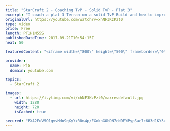 ```yaml
---
title: "StarCraft 2 - Coaching TvP - Solid TvP - Plat 3"
excerpt: "I coach a plat 3 Terran on a solid TvP Build and how to improve, here's the build link: http://lotv.spawningtool.com/build/42910/ -- Watch live at https://www.twitch.tv/x5_pig"
originalUrl: https://youtube.com/watch?v=xhNF3KzPzt0
type: video
price: Free
length: PT1H1M55S
publishedDateTime: 2017-09-21T10:54:15Z
heat: 50

featuredContent: "<iframe width=\"800\" height=\"500\" frameborder=\"0\" src=\"https://www.youtube.com/embed/xhNF3KzPzt0\" allow=\"accelerometer; autoplay; encrypted-media; gyroscope; picture-in-picture\" allowfullscreen></iframe>"

provider:
  name: PiG
  domain: youtube.com

topics:
  - StarCraft 2

images:
  - url: https://i.ytimg.com/vi/xhNF3KzPzt0/maxresdefault.jpg
    width: 1280
    height: 720
    isCached: true

secured: "PXA2FuV5O1gvvMdu9qXyYxR8n4p/FXoknGObDN7cNDEYPypSac7c603d1KY3vGlJb2aTBIFkj4HVBKAy1IZ4ipvW6fdy7r8Hmh1+19JsK+qj6wtRmB4aXwsBYsoTVecKEcuPeup0Y2btaVt4tcBc2p+Z/LpeuAbAdijQo4VTule0i+sdw8iymCGOiN9oyBRAM91Ut8mKlFfMlnjQuHpPVXyFxIDp2knk85glkBuKbPix4s1g5hJ9CEzi5EMGvXK/B7K9JCN74xoHympp8cVgFDZGxzrK//inYBZaP+NzJymaPLda2GlS5IBkYDcZ/S6Jvq72mS2qfwZJKxeuu1u0n7ifCJKxHaFx+Z5MB4wutfXJ04HESP3kY8/ytvWqwTKjG1SGTLoEex1Uym+K0wWiJHYdGMo74mxj7DR2FUk6Xv4=;7t8s+mvvsPqQ54Gr4Rk6wQ=="
---
```


